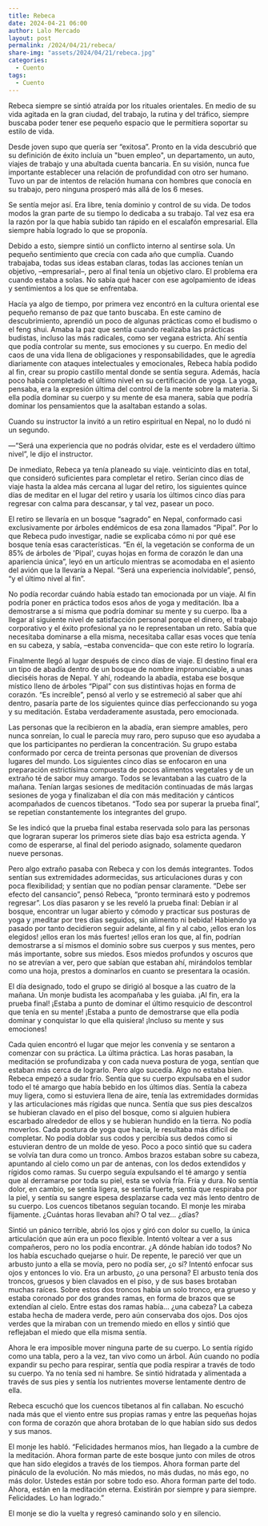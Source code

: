 ```yaml
---
title: Rebeca
date: 2024-04-21 06:00
author: Lalo Mercado
layout: post
permalink: /2024/04/21/rebeca/
share-img: "assets/2024/04/21/rebeca.jpg"
categories:
  - Cuento
tags:
  - Cuento
---
```

Rebeca siempre se sintió atraída por los rituales orientales. En medio de su vida agitada en la gran ciudad, del trabajo, la rutina y del tráfico, siempre buscaba poder tener ese pequeño espacio que le permitiera soportar su estilo de vida. 

Desde joven supo que quería ser “exitosa”. Pronto en la vida descubrió que su definición de éxito incluía un "buen empleo", un departamento, un auto, viajes de trabajo y una abultada cuenta bancaria. En su visión, nunca fue importante establecer una relación de profundidad con otro ser humano. Tuvo un par de intentos de relación humana con hombres que conocía en su trabajo, pero ninguna prosperó más allá de los 6 meses.

Se sentía mejor así. Era libre, tenía dominio y control de su vida. De todos modos la gran parte de su tiempo lo dedicaba a su trabajo. Tal vez esa era la razón por la que había subido tan rápido en el escalafón empresarial. Ella siempre había logrado lo que se proponía.

Debido a esto, siempre sintió un conflicto interno al sentirse sola. Un pequeño sentimiento que crecía con cada año que cumplía. Cuando trabajaba, todas sus ideas estaban claras, todas las acciones tenían un objetivo, –empresarial–, pero al final tenía un objetivo claro. El problema era cuando estaba a solas. No sabía qué hacer con ese agolpamiento de ideas y sentimientos a los que se enfrentaba.

Hacía ya algo de tiempo, por primera vez encontró en la cultura oriental ese pequeño remanso de paz que tanto buscaba. En este camino de descubrimiento, aprendió un poco de algunas prácticas como el budismo o el feng shui. Amaba la paz que sentía cuando realizaba las prácticas budistas, incluso las más radicales, como ser vegana estricta. Ahí sentía que podía controlar su mente, sus emociones y su cuerpo. En medio del caos de una vida llena de obligaciones y responsabilidades, que le agredía diariamente con ataques intelectuales y emocionales, Rebeca había podido al fin, crear su propio castillo mental donde se sentía segura. Además, hacía poco había completado el último nivel en su certificación de yoga. La yoga, pensaba, era la expresión última del control de la mente sobre la materia. Si ella podía dominar su cuerpo y su mente de esa manera, sabía que podría dominar los pensamientos que la asaltaban estando a solas.

Cuando su instructor la invitó a un retiro espiritual en Nepal, no lo dudó ni un segundo.

—“Será una experiencia que no podrás olvidar, este es el verdadero último nivel”, le dijo el instructor. 

De inmediato, Rebeca ya tenía planeado su viaje. veinticinto días en total, que consideró suficientes para completar el retiro. Serían cinco días de viaje hasta la aldea más cercana al lugar del retiro, los siguientes quince días de meditar en el lugar del retiro y usaría los últimos cinco días para regresar con calma para descansar, y tal vez, pasear un poco.

El retiro se llevaría en un bosque “sagrado” en Nepal, conformado casi exclusivamente por árboles endémicos de esa zona llamados “Pipal”. Por lo que Rebeca pudo investigar, nadie se explicaba cómo ni por qué ese bosque tenía esas características. “En él, la vegetación se conforma de un 85% de árboles de 'Pipal', cuyas hojas en forma de corazón le dan una apariencia única”, leyó en un artículo mientras se acomodaba en el asiento del avión que la llevaría a Nepal. “Será una experiencia inolvidable”, pensó, “y el último nivel al fin”.

No podía recordar cuándo había estado tan emocionada por un viaje. Al fin podría poner en práctica todos esos años de yoga y meditación. Iba a demostrarse a sí misma que podría dominar su mente y su cuerpo. Iba a llegar al siguiente nivel de satisfacción personal porque el dinero, el trabajo corporativo y el éxito profesional ya no le representaban un reto. Sabía que necesitaba dominarse a ella misma, necesitaba callar esas voces que tenía en su cabeza, y sabía, –estaba convencida– que con este retiro lo lograría.

Finalmente llegó al lugar después de cinco días de viaje. El destino final era un tipo de abadía dentro de un bosque de nombre impronunciable, a unas dieciséis horas de Nepal. Y ahí, rodeando la abadía, estaba ese bosque místico lleno de árboles “Pipal” con sus distintivas hojas en forma de corazón. “Es increíble”, pensó al verlo y se estremeció al saber que ahí dentro, pasaría parte de los siguientes quince días perfeccionando su yoga y su meditación. Estaba verdaderamente asustada, pero emocionada.

Las personas que la recibieron en la abadía, eran siempre amables, pero nunca sonreían, lo cual le parecía muy raro, pero supuso que eso ayudaba a que los participantes no perdieran la concentración. Su grupo estaba conformado por cerca de treinta personas que provenían de diversos lugares del mundo. Los siguientes cinco días se enfocaron en una preparación estrictísima compuesta de pocos alimentos vegetales y de un extraño té de sabor muy amargo. Todos se levantaban a las cuatro de la mañana. Tenían largas sesiones de meditación continuadas de más largas sesiones de yoga y finalizaban el día con más meditación y cánticos acompañados de cuencos tibetanos. “Todo sea por superar la prueba final”, se repetían constantemente los integrantes del grupo.

Se les indicó que la prueba final estaba reservada solo para las personas que lograran superar los primeros siete días bajo esa estricta agenda. Y como de esperarse, al final del periodo asignado, solamente quedaron nueve personas.

Pero algo extraño pasaba con Rebeca y con los demás integrantes. Todos sentían sus extremidades adormecidas, sus articulaciones duras y con poca flexibilidad; y sentían que no podían pensar claramente. “Debe ser efecto del cansancio”, pensó Rebeca, “pronto terminará esto y podremos regresar”. Los días pasaron y se les reveló la prueba final: Debían ir al bosque, encontrar un lugar abierto y cómodo y practicar sus posturas de yoga y ¡meditar por tres días seguidos, sin alimento ni bebida! Habiendo ya pasado por tanto decidieron seguir adelante, al fin y al cabo, ¡ellos eran los elegidos! ¡ellos eran los más fuertes! ¡ellos eran los que, al fin, podrían demostrarse a sí mismos el dominio sobre sus cuerpos y sus mentes, pero más importante, sobre sus miedos. Esos miedos profundos y oscuros que no se atrevían a ver, pero que sabían que estaban ahí, mirándolos temblar como una hoja, prestos a dominarlos en cuanto se presentara la ocasión.

El día designado, todo el grupo se dirigió al bosque a las cuatro de la mañana. Un monje budista les acompañaba y les guiaba. ¡Al fin, era la prueba final! ¡Estaba a punto de dominar el último resquicio de descontrol que tenía en su mente! ¡Estaba a punto de demostrarse que ella podía dominar y conquistar lo que ella quisiera! ¡Incluso su mente y sus emociones!

Cada quien encontró el lugar que mejor les convenía y se sentaron a comenzar con su práctica. La última práctica. Las horas pasaban, la meditación se profundizaba y con cada nueva postura de yoga, sentían que estaban más cerca de lograrlo. Pero algo sucedía. Algo no estaba bien. Rebeca empezó a sudar frío. Sentía que su cuerpo expulsaba en el sudor todo el té amargo que había bebido en los últimos días. Sentía la cabeza muy ligera, como si estuviera llena de aire, tenía las extremidades dormidas y las articulaciones más rígidas que nunca. Sentía que sus pies descalzos se hubieran clavado en el piso del bosque, como si alguien hubiera escarbado alrededor de ellos y se hubieran hundido en la tierra. No podía moverlos. Cada postura de yoga que hacía, le resultaba más difícil de completar. No podía doblar sus codos y percibía sus dedos como si estuvieran dentro de un molde de yeso. Poco a poco sintió que su cadera se volvía tan dura como un tronco. Ambos brazos estaban sobre su cabeza, apuntando al cielo como un par de antenas, con los dedos extendidos y rígidos como ramas. Su cuerpo seguía expulsando el té amargo y sentía que al derramarse por toda su piel, esta se volvía fría. Fría y dura. No sentía dolor, en cambio, se sentía ligera, se sentía fuerte, sentía que respiraba por la piel, y sentía su sangre espesa desplazarse cada vez más lento dentro de su cuerpo. Los cuencos tibetanos seguían tocando. El monje les miraba fijamente. ¿Cuántas horas llevaban ahí? O tal vez… ¿días?

Sintió un pánico terrible, abrió los ojos y giró con dolor su cuello, la única articulación que aún era un poco flexible. Intentó voltear a ver a sus compañeros, pero no los podía encontrar. ¿A dónde habían ido todos? No los había escuchado quejarse o huir. De repente, le pareció ver que un arbusto junto a ella se movía, pero no podía ser, ¿o sí? Intentó enfocar sus ojos y entonces lo vio. Era un arbusto, ¿o una persona? El arbusto tenía dos troncos, gruesos y bien clavados en el piso, y de sus bases brotaban muchas raíces. Sobre estos dos troncos había un solo tronco, era grueso y estaba coronado por dos grandes ramas, en forma de brazos que se extendían al cielo. Entre estas dos ramas había… ¿una cabeza? La cabeza estaba hecha de madera verde, pero aún conservaba dos ojos. Dos ojos verdes que la miraban con un tremendo miedo en ellos y sintió que reflejaban el miedo que ella misma sentía.

Ahora le era imposible mover ninguna parte de su cuerpo. Lo sentía rígido como una tabla, pero a la vez, tan vivo como un árbol. Aún cuando no podía expandir su pecho para respirar, sentía que podía respirar a través de todo su cuerpo. Ya no tenía sed ni hambre. Se sintió hidratada y alimentada a través de sus pies y sentía los nutrientes moverse lentamente dentro de ella.

Rebeca escuchó que los cuencos tibetanos al fin callaban. No escuchó nada más que el viento entre sus propias ramas y entre las pequeñas hojas con forma de corazón que ahora brotaban de lo que habían sido sus dedos y sus manos.

El monje les habló. “Felicidades hermanos míos, han llegado a la cumbre de la meditación. Ahora forman parte de este bosque junto con miles de otros que han sido elegidos a través de los tiempos. Ahora forman parte del pináculo de la evolución. No más miedos, no más dudas, no más ego, no más dolor. Ustedes están por sobre todo eso. Ahora forman parte del todo. Ahora, están en la meditación eterna. Existirán por siempre y para siempre. Felicidades. Lo han logrado.”

El monje se dio la vuelta y regresó caminando solo y en silencio.
